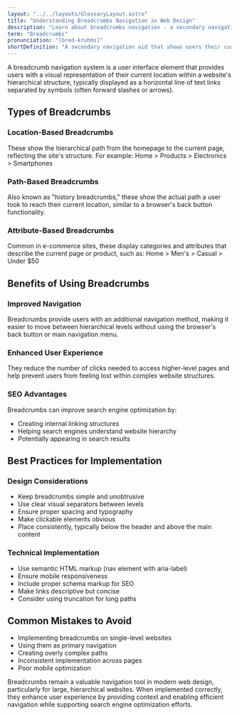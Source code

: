 ```yaml
---
layout: "../../layouts/GlossaryLayout.astro"
title: "Understanding Breadcrumbs Navigation in Web Design"
description: "Learn about breadcrumbs navigation - a secondary navigation system that helps users track their location within a website's hierarchy and enables easy backward navigation."
term: "Breadcrumbs"
pronunciation: "[bred-kruhms]"
shortDefinition: "A secondary navigation aid that shows users their current location within a website's hierarchy and allows easy backtracking through parent pages."
---
```


A breadcrumb navigation system is a user interface element that provides users with a visual representation of their current location within a website's hierarchical structure, typically displayed as a horizontal line of text links separated by symbols (often forward slashes or arrows).

## Types of Breadcrumbs

### Location-Based Breadcrumbs
These show the hierarchical path from the homepage to the current page, reflecting the site's structure. For example:
Home > Products > Electronics > Smartphones

### Path-Based Breadcrumbs
Also known as "history breadcrumbs," these show the actual path a user took to reach their current location, similar to a browser's back button functionality.

### Attribute-Based Breadcrumbs
Common in e-commerce sites, these display categories and attributes that describe the current page or product, such as:
Home > Men's > Casual > Under $50

## Benefits of Using Breadcrumbs

### Improved Navigation
Breadcrumbs provide users with an additional navigation method, making it easier to move between hierarchical levels without using the browser's back button or main navigation menu.

### Enhanced User Experience
They reduce the number of clicks needed to access higher-level pages and help prevent users from feeling lost within complex website structures.

### SEO Advantages
Breadcrumbs can improve search engine optimization by:
- Creating internal linking structures
- Helping search engines understand website hierarchy
- Potentially appearing in search results

## Best Practices for Implementation

### Design Considerations
- Keep breadcrumbs simple and unobtrusive
- Use clear visual separators between levels
- Ensure proper spacing and typography
- Make clickable elements obvious
- Place consistently, typically below the header and above the main content

### Technical Implementation
- Use semantic HTML markup (nav element with aria-label)
- Ensure mobile responsiveness
- Include proper schema markup for SEO
- Make links descriptive but concise
- Consider using truncation for long paths

## Common Mistakes to Avoid

- Implementing breadcrumbs on single-level websites
- Using them as primary navigation
- Creating overly complex paths
- Inconsistent implementation across pages
- Poor mobile optimization

Breadcrumbs remain a valuable navigation tool in modern web design, particularly for large, hierarchical websites. When implemented correctly, they enhance user experience by providing context and enabling efficient navigation while supporting search engine optimization efforts.